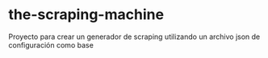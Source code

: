 # the-scraping-machine
Proyecto para crear un generador de scraping utilizando un archivo json de configuración como base
